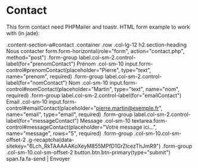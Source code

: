 # Contact
This form contact need PHPMailer and toastr.
HTML form example to work with (in jade):

.content-section-a#contact
  .container
    .row
      .col-lg-12
        h2.section-heading Nous contacter
        form.form-horizontal(role="form", action="contact.php", method="post")
          .form-group
            label.col-sm-2.control-label(for="prenomContact") Prénom
            .col-sm-10
              input.form-control#prenomContact(placeholder="Pierre", type="text", name="prenom", required)
          .form-group
            label.col-sm-2.control-label(for="nomContact") Nom
            .col-sm-10
              input.form-control#nomContact(placeholder="Martin", type="text", name="nom", required)
          .form-group
            label.col-sm-2.control-label(for="emailContact") Email
            .col-sm-10
              input.form-control#emailContact(placeholder="pierre.martin@exemple.fr", name="email", type="email", required)
          .form-group
            label.col-sm-2.control-label(for="messageContact") Message
            .col-sm-10
              textarea.form-control#messageContact(placeholder="Votre message ici...", name="message", rows="5", required)
          .form-group
            .col-sm-10.col-sm-offset-2
              .g-recaptcha(data-sitekey="6Lch_RkTAAAAAKoXeyM855MPfD1GrZlcezThJmR9")
          .form-group
            .col-sm-10.col-sm-offset-2
              button.btn.btn-primary(type="submit") 
                span.fa.fa-send
                |  Envoyer
